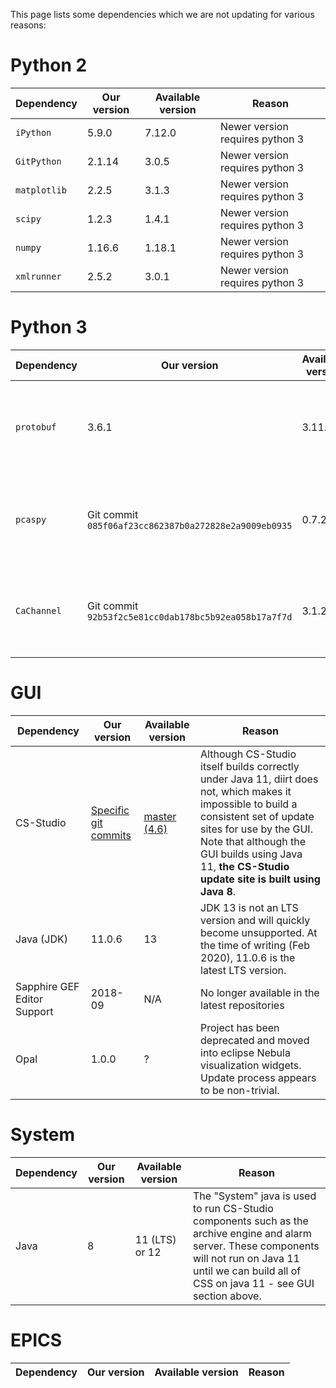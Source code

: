 This page lists some dependencies which we are not updating for various reasons:

# Python 2

| Dependency | Our version | Available version | Reason |
| --- | --- | --- | --- |
| `iPython` | 5.9.0 | 7.12.0 | Newer version requires python 3 |
| `GitPython` | 2.1.14 | 3.0.5 | Newer version requires python 3 |
| `matplotlib` | 2.2.5 | 3.1.3 | Newer version requires python 3 |
| `scipy` | 1.2.3 | 1.4.1 | Newer version requires python 3 |
| `numpy` | 1.16.6 | 1.18.1 | Newer version requires python 3 |
| `xmlrunner` | 2.5.2 | 3.0.1 | Newer version requires python 3 |

# Python 3

| Dependency | Our version | Available version | Reason |
| --- | --- | --- | --- |
| `protobuf` | 3.6.1 | 3.11.3 | Newer version conflicts with `mysql-connector-python 8.0.19` |
| `pcaspy` | Git commit `085f06af23cc862387b0a272828e2a9009eb0935` | 0.7.2 | The git version is newer and has not yet been published to pypi |
| `CaChannel` | Git commit `92b53f2c5e81cc0dab178bc5b92ea058b17a7f7d` | 3.1.2  | The git version is newer and has not yet been published to pypi |

# GUI

| Dependency | Our version | Available version | Reason |
| --- | --- | --- | --- |
| CS-Studio | [Specific git commits](https://github.com/ISISComputingGroup/isis_css_top) | [master (4.6)](https://github.com/ControlSystemStudio/cs-studio/) | Although CS-Studio itself builds correctly under Java 11, diirt does not, which makes it impossible to build a consistent set of update sites for use by the GUI. Note that although the GUI builds using Java 11, **the CS-Studio update site is built using Java 8**. |
| Java (JDK) | 11.0.6 | 13 | JDK 13 is not an LTS version and will quickly become unsupported. At the time of writing (Feb 2020), 11.0.6 is the latest LTS version. |
| Sapphire GEF Editor Support | 2018-09 | N/A | No longer available in the latest repositories |
| Opal| 1.0.0 | ? | Project has been deprecated and moved into eclipse Nebula visualization widgets. Update process appears to be non-trivial. |

# System

| Dependency | Our version | Available version | Reason |
| --- | --- | --- | --- |
| Java | 8 | 11 (LTS) or 12 | The "System" java is used to run CS-Studio components such as the archive engine and alarm server. These components will not run on Java 11 until we can build all of CSS on java 11 - see GUI section above.

# EPICS

| Dependency | Our version | Available version | Reason |
| --- | --- | --- | --- |
